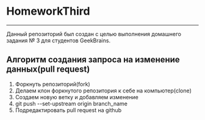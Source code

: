 # HomeworkThird

---

Данный репозиторий был создан с целью выполнения домашнего задания № 3 для студентов GeekBrains.





## Алгоритм создания запроса на изменение данных(pull request)

1. Форкнуть репозиторий(fork)
2. Делаем клон форкнутого репозитория к себе на компьютер(clone)
3. Создаем новую ветку и добавляем изменение
4. git push --set-upstream origin branch_name
5. Подредактировать pull request на github